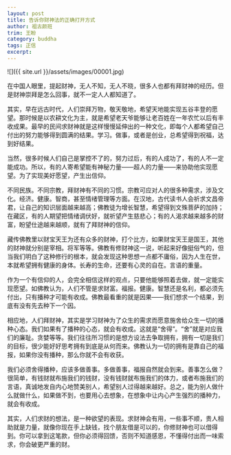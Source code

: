 ```yaml
---
layout: post
title: 告诉你财神法的正确打开方式
author: 祖古颜班
trim: 王盼
category: buddha
tags: 正信
excerpt:
---
```


![]({{ site.url }}/assets/images/00001.jpg)

在中国人眼里，提起财神，无人不知，无人不晓，很多人也都有拜财神的经历。但是财神崇拜是怎么回事，就不一定人人都知道了。

其实，早在远古时代，人们崇拜万物，敬天敬地，希望天地能实现五谷丰登的愿望。那时候是以农耕文化为主，就是希望老天爷能够让老百姓在一年农忙以后有丰收成果。最早的民间求财神就是这样慢慢延伸出的一种文化，即每个人都希望自己付出的努力能够得到圆满的结果。学习。做事，或者是创业，总希望得到祝福，达到好结果。

当然，很多时候人们自己是掌控不了的，努力过后，有的人成功了，有的人不一定能成功。所以，有的人寄希望能有神秘力量——超人的力量——来协助他实现愿望。为了实现美好愿望，产生出信仰。

不同民族。不同宗教，拜财神有不同的习惯。宗教可应对人的很多种需求，涉及文化。经济。健康。智商，甚至情绪管理等方面。在汉地，古代读书人会祈求文昌帝君，让自己的知识层面越来越高；佛教徒为增长智慧，希望得到文殊菩萨的加持；在藏区，有的人期望把情绪调伏好，就祈望产生慈悲心；有的人渴求越来越多的财富，盼望仕途越来越顺，就有了拜财神的信仰。

藏传佛教里以财宝天王为还有众多的财神，打个比方，如果财宝天王是国王，其他的财神就分别是宰相。将军等等。佛教有修财神这一说，听起来好像挺俗气的，但当我们明白了这种修行的根本，就会发现这种思想一点都不庸俗，因为人生在世，本就希望拥有健康的身体。长寿的生命，还要有心灵的自在。言语的重量。

作为一个有信仰的人，会完全相信这样的观点，只要他能够照着去做，就一定能实现愿望。如佛教认为，人们不管是求财富。福报。健康。智慧还是名利，都必须先付出，只有播种才可能有收成。佛教最看重的就是因果——我们想求一个结果，到底有没有先去种下一个因。

相应地，人们拜财神，其实是学习财神为了众生的需求而愿意施舍给众生一切的播种心态。我们如果有了播种的心态，就会有收成。这就是“舍得”。“舍”就是对应我们的廉耻。贪婪等等。我们往往所习惯的是想方设法去争取拥有，拥有一切是我们的目标，很少能好好思考拥有到底是从何而来。佛教认为一切的拥有是靠自己的福报，如果你没有播种，那么你就不会有收获。

我们必须舍得播种，应该多做善事。多做善事，福报自然就会到来。善事怎么做？很简单，有钱财就布施我们的钱财，没有钱财就布施我们的体力，或者布施我们的言语，真诚地发自内心地赞美别人，希望别人过得越来越好。总之，能为别人做什么就做什么，如果做不到，也要用心去想象，在想象中让内心产生强烈的播种力，就会有收成。

其实，人们求财的想法，是一种欲望的表现。求财神会有用，一些事不顺，贵人相助就是力量，就像你现在手上缺钱，找个朋友借是可以的，你修财神也可以借得到。你可以拿到这笔款，但你必须得回馈，否则不知道感恩，不懂得付出而一味索求，你会破更严重的财。
